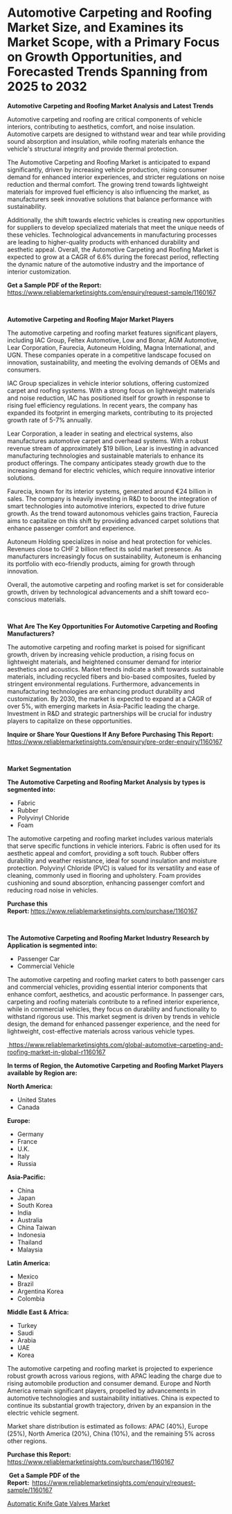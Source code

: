 <p><h1>Automotive Carpeting and Roofing Market Size, and Examines its Market Scope, with a Primary Focus on Growth Opportunities, and Forecasted Trends Spanning from 2025 to 2032</h1></p><p><strong>Automotive Carpeting and Roofing Market Analysis and Latest Trends</strong></p>
<p><p>Automotive carpeting and roofing are critical components of vehicle interiors, contributing to aesthetics, comfort, and noise insulation. Automotive carpets are designed to withstand wear and tear while providing sound absorption and insulation, while roofing materials enhance the vehicle's structural integrity and provide thermal protection. </p><p>The Automotive Carpeting and Roofing Market is anticipated to expand significantly, driven by increasing vehicle production, rising consumer demand for enhanced interior experiences, and stricter regulations on noise reduction and thermal comfort. The growing trend towards lightweight materials for improved fuel efficiency is also influencing the market, as manufacturers seek innovative solutions that balance performance with sustainability. </p><p>Additionally, the shift towards electric vehicles is creating new opportunities for suppliers to develop specialized materials that meet the unique needs of these vehicles. Technological advancements in manufacturing processes are leading to higher-quality products with enhanced durability and aesthetic appeal. Overall, the Automotive Carpeting and Roofing Market is expected to grow at a CAGR of 6.6% during the forecast period, reflecting the dynamic nature of the automotive industry and the importance of interior customization.</p></p>
<p><strong>Get a Sample PDF of the Report:&nbsp;</strong> <a href="https://www.reliablemarketinsights.com/enquiry/request-sample/1160167?utm_campaign=3493&utm_medium=2&utm_source=Github&utm_content=ia&utm_term=24032025&utm_id=automotive-carpeting-and-roofing">https://www.reliablemarketinsights.com/enquiry/request-sample/1160167</a></p>
<p>&nbsp;</p>
<p><strong>Automotive Carpeting and Roofing Major Market Players</strong></p>
<p><p>The automotive carpeting and roofing market features significant players, including IAC Group, Feltex Automotive, Low and Bonar, AGM Automotive, Lear Corporation, Faurecia, Autoneum Holding, Magna International, and UGN. These companies operate in a competitive landscape focused on innovation, sustainability, and meeting the evolving demands of OEMs and consumers.</p><p>IAC Group specializes in vehicle interior solutions, offering customized carpet and roofing systems. With a strong focus on lightweight materials and noise reduction, IAC has positioned itself for growth in response to rising fuel efficiency regulations. In recent years, the company has expanded its footprint in emerging markets, contributing to its projected growth rate of 5-7% annually.</p><p>Lear Corporation, a leader in seating and electrical systems, also manufactures automotive carpet and overhead systems. With a robust revenue stream of approximately $19 billion, Lear is investing in advanced manufacturing technologies and sustainable materials to enhance its product offerings. The company anticipates steady growth due to the increasing demand for electric vehicles, which require innovative interior solutions.</p><p>Faurecia, known for its interior systems, generated around €24 billion in sales. The company is heavily investing in R&D to boost the integration of smart technologies into automotive interiors, expected to drive future growth. As the trend toward autonomous vehicles gains traction, Faurecia aims to capitalize on this shift by providing advanced carpet solutions that enhance passenger comfort and experience.</p><p>Autoneum Holding specializes in noise and heat protection for vehicles. Revenues close to CHF 2 billion reflect its solid market presence. As manufacturers increasingly focus on sustainability, Autoneum is enhancing its portfolio with eco-friendly products, aiming for growth through innovation.</p><p>Overall, the automotive carpeting and roofing market is set for considerable growth, driven by technological advancements and a shift toward eco-conscious materials.</p></p>
<p>&nbsp;</p>
<p><strong>What Are The Key Opportunities For Automotive Carpeting and Roofing Manufacturers?</strong></p>
<p><p>The automotive carpeting and roofing market is poised for significant growth, driven by increasing vehicle production, a rising focus on lightweight materials, and heightened consumer demand for interior aesthetics and acoustics. Market trends indicate a shift towards sustainable materials, including recycled fibers and bio-based composites, fueled by stringent environmental regulations. Furthermore, advancements in manufacturing technologies are enhancing product durability and customization. By 2030, the market is expected to expand at a CAGR of over 5%, with emerging markets in Asia-Pacific leading the charge. Investment in R&D and strategic partnerships will be crucial for industry players to capitalize on these opportunities.</p></p>
<p><strong>Inquire or Share Your Questions If Any Before Purchasing This Report:</strong> <a href="https://www.reliablemarketinsights.com/enquiry/pre-order-enquiry/1160167?utm_campaign=3493&utm_medium=2&utm_source=Github&utm_content=ia&utm_term=24032025&utm_id=automotive-carpeting-and-roofing">https://www.reliablemarketinsights.com/enquiry/pre-order-enquiry/1160167</a></p>
<p>&nbsp;</p>
<p><strong>Market Segmentation</strong></p>
<p><strong>The Automotive Carpeting and Roofing Market Analysis by types is segmented into:</strong></p>
<p><ul><li>Fabric</li><li>Rubber</li><li>Polyvinyl Chloride</li><li>Foam</li></ul></p>
<p><p>The automotive carpeting and roofing market includes various materials that serve specific functions in vehicle interiors. Fabric is often used for its aesthetic appeal and comfort, providing a soft touch. Rubber offers durability and weather resistance, ideal for sound insulation and moisture protection. Polyvinyl Chloride (PVC) is valued for its versatility and ease of cleaning, commonly used in flooring and upholstery. Foam provides cushioning and sound absorption, enhancing passenger comfort and reducing road noise in vehicles.</p></p>
<p><strong>Purchase this Report:&nbsp;</strong><a href="https://www.reliablemarketinsights.com/purchase/1160167?utm_campaign=3493&utm_medium=2&utm_source=Github&utm_content=ia&utm_term=24032025&utm_id=automotive-carpeting-and-roofing">https://www.reliablemarketinsights.com/purchase/1160167</a></p>
<p>&nbsp;</p>
<p><strong>The Automotive Carpeting and Roofing Market Industry Research by Application is segmented into:</strong></p>
<p><ul><li>Passenger Car</li><li>Commercial Vehicle</li></ul></p>
<p><p>The automotive carpeting and roofing market caters to both passenger cars and commercial vehicles, providing essential interior components that enhance comfort, aesthetics, and acoustic performance. In passenger cars, carpeting and roofing materials contribute to a refined interior experience, while in commercial vehicles, they focus on durability and functionality to withstand rigorous use. This market segment is driven by trends in vehicle design, the demand for enhanced passenger experience, and the need for lightweight, cost-effective materials across various vehicle types.</p></p>
<p><a href="https://www.reliablemarketinsights.com/global-automotive-carpeting-and-roofing-market-in-global-r1160167?utm_campaign=3493&utm_medium=2&utm_source=Github&utm_content=ia&utm_term=24032025&utm_id=automotive-carpeting-and-roofing">&nbsp;https://www.reliablemarketinsights.com/global-automotive-carpeting-and-roofing-market-in-global-r1160167</a></p>
<p><strong>In terms of Region, the Automotive Carpeting and Roofing Market Players available by Region are:</strong></p>
<p>
    <p> <strong> North America: </strong>
        <ul>
            <li>United States</li>
            <li>Canada</li>
        </ul>
        </p> 
    <p> <strong> Europe: </strong>
        <ul>
            <li>Germany</li>
            <li>France</li>
            <li>U.K.</li>
            <li>Italy</li>
            <li>Russia</li>
        </ul>
        </p> 
    <p> <strong> Asia-Pacific: </strong>
        <ul>
            <li>China</li>
            <li>Japan</li>
            <li>South Korea</li>
            <li>India</li>
            <li>Australia</li>
            <li>China Taiwan</li>
            <li>Indonesia</li>
            <li>Thailand</li>
            <li>Malaysia</li>
        </ul>
        </p> 
    <p> <strong> Latin America: </strong>
        <ul>
            <li>Mexico</li>
            <li>Brazil</li>
            <li>Argentina Korea</li>
            <li>Colombia</li>
        </ul>
        </p> 
    <p> <strong> Middle East & Africa: </strong>
        <ul>
            <li>Turkey</li>
            <li>Saudi</li>
            <li>Arabia</li>
            <li>UAE</li>
            <li>Korea</li>
        </ul>
    </p>
    </p>
<p><p>The automotive carpeting and roofing market is projected to experience robust growth across various regions, with APAC leading the charge due to rising automobile production and consumer demand. Europe and North America remain significant players, propelled by advancements in automotive technologies and sustainability initiatives. China is expected to continue its substantial growth trajectory, driven by an expansion in the electric vehicle segment. </p><p>Market share distribution is estimated as follows: APAC (40%), Europe (25%), North America (20%), China (10%), and the remaining 5% across other regions.</p></p>
<p><strong>Purchase this Report: </strong><a href="https://www.reliablemarketinsights.com/purchase/1160167?utm_campaign=3493&utm_medium=2&utm_source=Github&utm_content=ia&utm_term=24032025&utm_id=automotive-carpeting-and-roofing">https://www.reliablemarketinsights.com/purchase/1160167</a></p>
<p>&nbsp;<strong>Get a Sample PDF of the Report:&nbsp;&nbsp;</strong><a href="https://www.reliablemarketinsights.com/enquiry/request-sample/1160167?utm_campaign=3493&utm_medium=2&utm_source=Github&utm_content=ia&utm_term=24032025&utm_id=automotive-carpeting-and-roofing">https://www.reliablemarketinsights.com/enquiry/request-sample/1160167</a></p>
<p><strong></strong></p>
<p><p><a href="https://github.com/herakterroem/Market-Research-Report-List-1/blob/main/automatic-knife-gate-valves-market.md?utm_campaign=3493&utm_medium=2&utm_source=Github&utm_content=ia&utm_term=24032025&utm_id=automotive-carpeting-and-roofing">Automatic Knife Gate Valves Market</a></p></p>